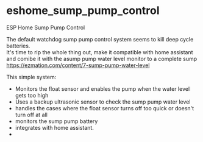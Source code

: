 # eshome_sump_pump_control
ESP Home Sump Pump Control

The default watchdog sump pump control system seems to kill deep cycle batteries.  
It's time to rip the whole thing out, make it compatible with home assistant and comibe it with the asump pump water level monitor to a complete sump  https://ezmation.com/content/7-sump-pump-water-level

This simple system:
- Monitors the float sensor and enables the pump when the water level gets too high
- Uses a backup ultrasonic sensor to check the sump pump water level
- handles the cases where the float sensor turns off too quick or doesn't turn off at all
- monitors the sump pump battery
- integrates with home assistant.
- 
